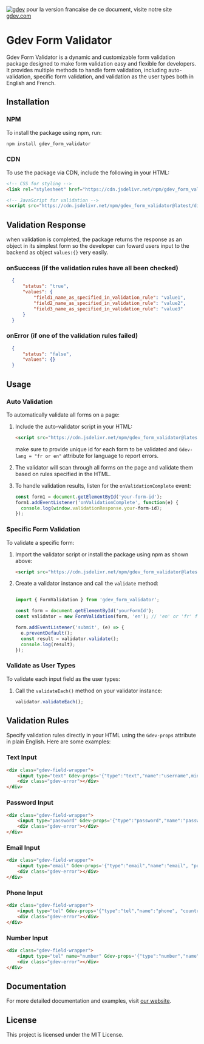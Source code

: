 [![gdev](https://i.postimg.cc/90SKHP2w/removal-ai-68a74532-f4d0-4b18-87c3-ffe7a11deffe-screenshot-2024-06-20-075650-19-Z4-RR.png, "gdev")](https://gdev.com)
pour la version francaise de ce document, visite notre site [gdev.com](https://gdev.com/resources/gdev_form_validator)
# Gdev Form Validator

Gdev Form Validator is a dynamic and customizable form validation package designed to make form validation easy and flexible for developers. It provides multiple methods to handle form validation, including auto-validation, specific form validation, and validation as the user types both in English and French.

## Installation

### NPM

To install the package using npm, run:

```bash
npm install gdev_form_validator
```

### CDN

To use the package via CDN, include the following in your HTML:

```html
<!-- CSS for styling -->
<link rel="stylesheet" href="https://cdn.jsdelivr.net/npm/gdev_form_validator@latest/dist/style.css">

<!-- JavaScript for validation -->
<script src="https://cdn.jsdelivr.net/npm/gdev_form_validator@latest/dist/validator.js"></script>
```
## Validation Response
when validation is completed, the package returns the response as an object in its simplest form so the developer can foward users input to the backend as object `values:{}` very easily.
### onSuccess (if the validation rules have all been checked)
```json
  {
      "status": "true",
      "values": {
          "field1_name_as_specified_in_validation_rule": "value1",
          "field2_name_as_specified_in_validation_rule": "value2",
          "field3_name_as_specified_in_validation_rule": "value3"
      }
  }
  ```
  
  ### onError (if one of the validation rules failed)
```json
  {
      "status": "false",
      "values": {}
  }
  ```
  
  
## Usage

### Auto Validation

To automatically validate all forms on a page:

1. Include the auto-validator script in your HTML:
    ```html
    <script src="https://cdn.jsdelivr.net/npm/gdev_form_validator@latest/dist/autovalidate.js"></script>
    ```
    make sure to provide unique id for each form to be validated and `Gdev-lang = "fr or en"` attribute for language to report errors.

2. The validator will scan through all forms on the page and validate them based on rules specified in the HTML.

3. To handle validation results, listen for the `onValidationComplete` event:

    ```javascript
    const form1 = document.getElementById('your-form-id');
    form1.addEventListener('onValidationComplete', function(e) {
      console.log(window.validationResponse.your-form-id);
    });
    ```

### Specific Form Validation

To validate a specific form:

1. Import the validator script or install the package using npm as shown above:
    ```html
    <script src="https://cdn.jsdelivr.net/npm/gdev_form_validator@latest/dist/validator.js"></script>
    ```

2. Create a validator instance and call the `validate` method:
    
    ```javascript
    
    import { FormValidation } from 'gdev_form_validator';

    const form = document.getElementById('yourFormId');
    const validator = new FormValidation(form, 'en'); // 'en' or 'fr' for language

    form.addEventListener('submit', (e) => {
      e.preventDefault();
      const result = validator.validate();
      console.log(result);
    });
    ```

### Validate as User Types

To validate each input field as the user types:

1. Call the `validateEach()` method on your validator instance:

    ```javascript
    validator.validateEach();
    ```

## Validation Rules

Specify validation rules directly in your HTML using the `Gdev-props` attribute in plain English. Here are some examples:

### Text Input

```html
<div class="gdev-field-wrapper">
    <input type="text" Gdev-props='{"type":"text","name":"username",minchar":10,"minWord":3}' />
    <div class="gdev-error"></div>
</div>
```

### Password Input

```html
<div class="gdev-field-wrapper">
    <input type="password" Gdev-props='{"type":"password","name":"password", "confirmWith": "name of confirm field"}' />
    <div class="gdev-error"></div>
</div>
```

### Email Input

```html
<div class="gdev-field-wrapper">
    <input type="email" Gdev-props='{"type":"email","name":"email", "provider": ["gmail", "outlook"]}' />
    <div class="gdev-error"></div>
</div>
```

### Phone Input

```html
<div class="gdev-field-wrapper">
    <input type="tel" Gdev-props='{"type":"tel","name":"phone", "country": ["cameroon", "nigeria"]}' />
    <div class="gdev-error"></div>
</div>
```



### Number Input

```html
<div class="gdev-field-wrapper">
    <input type="tel" name="number" Gdev-props='{"type":"number","name":"number","range":[20, 500], "multipleOf": 9}' />
    <div class="gdev-error"></div>
</div>
```

## Documentation

For more detailed documentation and examples, visit [our website](https://your-website-link.com).

## License

This project is licensed under the MIT License.

